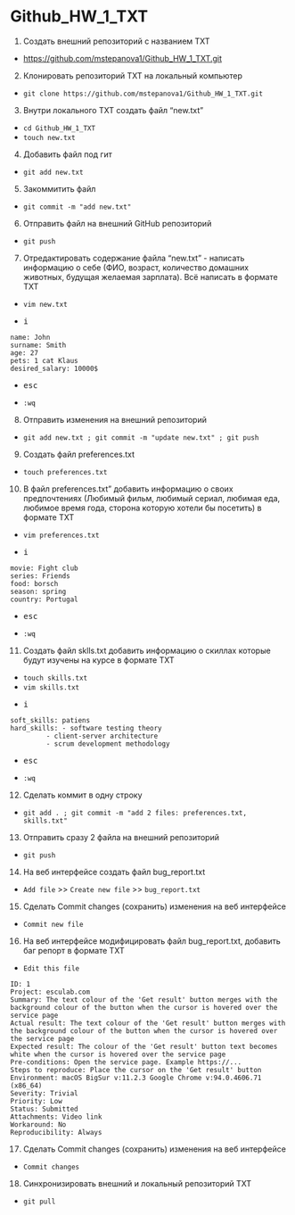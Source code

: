 # Github_HW_1_TXT

1. Создать внешний репозиторий c названием TXT
- <https://github.com/mstepanova1/Github_HW_1_TXT.git>

 2. Клонировать репозиторий TXT на локальный компьютер
- `git clone https://github.com/mstepanova1/Github_HW_1_TXT.git`

 3. Внутри локального TXT создать файл “new.txt”
- `cd Github_HW_1_TXT`
- `touch new.txt`

 4. Добавить файл под гит
- `git add new.txt`

 5. Закоммитить файл
- `git commit -m "add new.txt"`

 6. Отправить файл на внешний GitHub репозиторий
- `git push`

 7. Отредактировать содержание файла “new.txt” - написать информацию о себе (ФИО, возраст, количество домашних животных, будущая желаемая зарплата). Всё написать в формате TXT
- `vim new.txt`
- <pre><kbd>i</kbd></pre>
```
name: John
surname: Smith
age: 27
pets: 1 cat Klaus
desired_salary: 10000$
```
- <pre><kbd>esc</kbd></pre>
- `:wq`

 8. Отправить изменения на внешний репозиторий
- `git add new.txt ; git commit -m "update new.txt" ; git push`

 9. Создать файл preferences.txt
- `touch preferences.txt`

 10. В файл preferences.txt” добавить информацию о своих предпочтениях (Любимый фильм, любимый сериал, любимая еда, любимое время года, сторона которую хотели бы посетить) в формате TXT
- `vim preferences.txt`
- <pre><kbd>i</kbd></pre>
```
movie: Fight club
series: Friends
food: borsch
season: spring
country: Portugal
```
- <pre><kbd>esc</kbd></pre>
- `:wq`
 
 11. Создать файл sklls.txt добавить информацию о скиллах которые будут изучены на курсе в формате TXT
- `touch skills.txt`
- `vim skills.txt`
- <pre><kbd>i</kbd></pre>
```
soft_skills: patiens
hard_skills: - software testing theory
	     - client-server architecture
	     - scrum development methodology
```
- <pre><kbd>esc</kbd></pre>
- `:wq`

 12. Сделать коммит в одну строку
- `git add . ; git commit -m "add 2 files: preferences.txt, skills.txt"`

 13. Отправить сразу 2 файла на внешний репозиторий
- `git push`

 14. На веб интерфейсе создать файл bug_report.txt
- `Add file` >> `Create new file` >> `bug_report.txt`

 15. Сделать Commit changes (сохранить) изменения на веб интерфейсе
- `Commit new file`

 16. На веб интерфейсе модифицировать файл bug_report.txt, добавить баг репорт в формате TXT
- `Edit this file`
```
ID: 1
Project: esculab.com
Summary: The text colour of the 'Get result' button merges with the background colour of the button when the cursor is hovered over the service page
Actual result: The text colour of the 'Get result' button merges with the background colour of the button when the cursor is hovered over the service page
Expected result: The colour of the 'Get result' button text becomes white when the cursor is hovered over the service page
Pre-conditions: Open the service page. Example https://...
Steps to reproduce: Place the cursor on the 'Get result' button
Environment: macOS BigSur v:11.2.3 Google Chrome v:94.0.4606.71 (x86_64)
Severity: Trivial
Priority: Low
Status: Submitted
Attachments: Video link
Workaround: No 
Reproducibility: Always
```

 17. Сделать Commit changes (сохранить) изменения на веб интерфейсе
- `Commit changes`

 18. Синхронизировать внешний и локальный репозиторий TXT
- `git pull`
